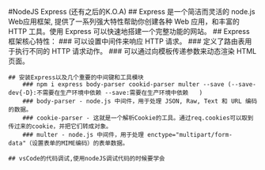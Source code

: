 #NodeJS Express (还有之后的K.O.A)
    ## Express 是一个简洁而灵活的 node.js Web应用框架, 提供了一系列强大特性帮助你创建各种 Web 应用，和丰富的 HTTP 工具。使用 Express 可以快速地搭建一个完整功能的网站。
    ## Express 框架核心特性：
        ### 可以设置中间件来响应 HTTP 请求。
        ### 定义了路由表用于执行不同的 HTTP 请求动作。
        ### 可以通过向模板传递参数来动态渲染 HTML 页面。
    
    ## 安装Express以及几个重要的中间键和工具模块 
        ### npm i express body-parser cookid-parser multer --save (--save-dev{-D}:不需要在生产环境中依赖 --save:需要在生产环境中依赖   )
        ### body-parser - node.js 中间件，用于处理 JSON, Raw, Text 和 URL 编码的数据。
        ### cookie-parser - 这就是一个解析Cookie的工具。通过req.cookies可以取到传过来的cookie，并把它们转成对象。
        ### multer - node.js 中间件，用于处理 enctype="multipart/form-data"（设置表单的MIME编码）的表单数据。

    ## vsCode的代码调试,使用nodeJS调试代码的时候要学会